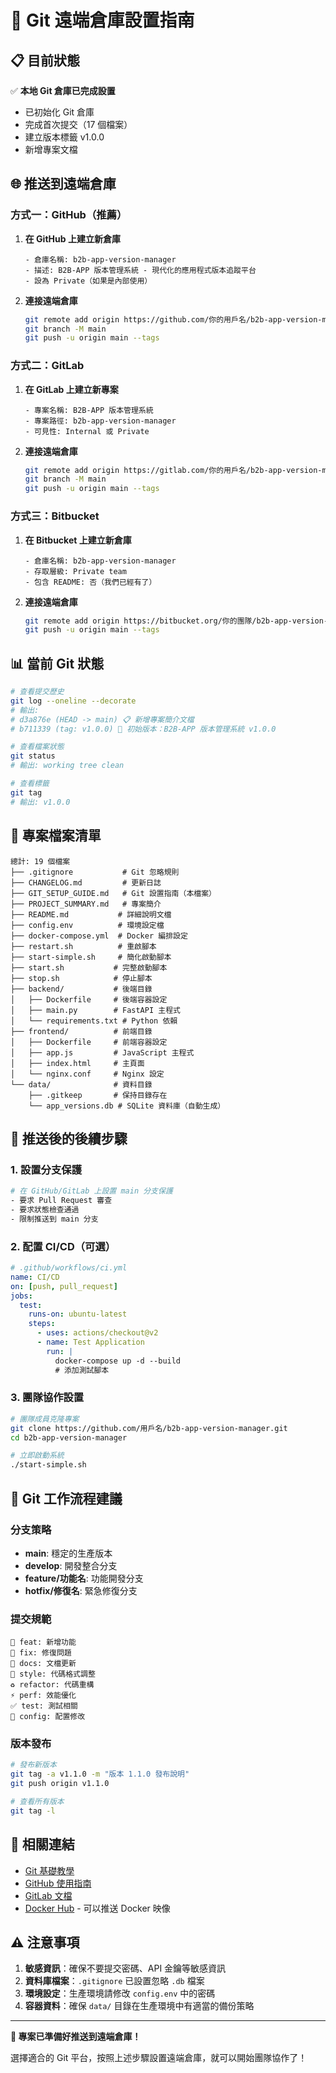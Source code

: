 # 🚀 Git 遠端倉庫設置指南

## 📋 目前狀態

✅ **本地 Git 倉庫已完成設置**
- 已初始化 Git 倉庫
- 完成首次提交（17 個檔案）
- 建立版本標籤 v1.0.0
- 新增專案文檔

## 🌐 推送到遠端倉庫

### 方式一：GitHub（推薦）

1. **在 GitHub 上建立新倉庫**
   ```
   - 倉庫名稱: b2b-app-version-manager
   - 描述: B2B-APP 版本管理系統 - 現代化的應用程式版本追蹤平台
   - 設為 Private（如果是內部使用）
   ```

2. **連接遠端倉庫**
   ```bash
   git remote add origin https://github.com/你的用戶名/b2b-app-version-manager.git
   git branch -M main
   git push -u origin main --tags
   ```

### 方式二：GitLab

1. **在 GitLab 上建立新專案**
   ```
   - 專案名稱: B2B-APP 版本管理系統
   - 專案路徑: b2b-app-version-manager
   - 可見性: Internal 或 Private
   ```

2. **連接遠端倉庫**
   ```bash
   git remote add origin https://gitlab.com/你的用戶名/b2b-app-version-manager.git
   git branch -M main
   git push -u origin main --tags
   ```

### 方式三：Bitbucket

1. **在 Bitbucket 上建立新倉庫**
   ```
   - 倉庫名稱: b2b-app-version-manager
   - 存取層級: Private team
   - 包含 README: 否（我們已經有了）
   ```

2. **連接遠端倉庫**
   ```bash
   git remote add origin https://bitbucket.org/你的團隊/b2b-app-version-manager.git
   git push -u origin main --tags
   ```

## 📊 當前 Git 狀態

```bash
# 查看提交歷史
git log --oneline --decorate
# 輸出:
# d3a876e (HEAD -> main) 📋 新增專案簡介文檔
# b711339 (tag: v1.0.0) 🚀 初始版本：B2B-APP 版本管理系統 v1.0.0

# 查看檔案狀態
git status
# 輸出: working tree clean

# 查看標籤
git tag
# 輸出: v1.0.0
```

## 📁 專案檔案清單

```
總計: 19 個檔案
├── .gitignore           # Git 忽略規則
├── CHANGELOG.md         # 更新日誌
├── GIT_SETUP_GUIDE.md   # Git 設置指南（本檔案）
├── PROJECT_SUMMARY.md   # 專案簡介
├── README.md           # 詳細說明文檔
├── config.env          # 環境設定檔
├── docker-compose.yml  # Docker 編排設定
├── restart.sh          # 重啟腳本
├── start-simple.sh     # 簡化啟動腳本
├── start.sh           # 完整啟動腳本
├── stop.sh            # 停止腳本
├── backend/           # 後端目錄
│   ├── Dockerfile     # 後端容器設定
│   ├── main.py        # FastAPI 主程式
│   └── requirements.txt # Python 依賴
├── frontend/          # 前端目錄
│   ├── Dockerfile     # 前端容器設定
│   ├── app.js         # JavaScript 主程式
│   ├── index.html     # 主頁面
│   └── nginx.conf     # Nginx 設定
└── data/              # 資料目錄
    ├── .gitkeep       # 保持目錄存在
    └── app_versions.db # SQLite 資料庫（自動生成）
```

## 🔧 推送後的後續步驟

### 1. 設置分支保護
```bash
# 在 GitHub/GitLab 上設置 main 分支保護
- 要求 Pull Request 審查
- 要求狀態檢查通過
- 限制推送到 main 分支
```

### 2. 配置 CI/CD（可選）
```yaml
# .github/workflows/ci.yml
name: CI/CD
on: [push, pull_request]
jobs:
  test:
    runs-on: ubuntu-latest
    steps:
      - uses: actions/checkout@v2
      - name: Test Application
        run: |
          docker-compose up -d --build
          # 添加測試腳本
```

### 3. 團隊協作設置
```bash
# 團隊成員克隆專案
git clone https://github.com/用戶名/b2b-app-version-manager.git
cd b2b-app-version-manager

# 立即啟動系統
./start-simple.sh
```

## 📝 Git 工作流程建議

### 分支策略
- **main**: 穩定的生產版本
- **develop**: 開發整合分支
- **feature/功能名**: 功能開發分支
- **hotfix/修復名**: 緊急修復分支

### 提交規範
```
🚀 feat: 新增功能
🐛 fix: 修復問題
📝 docs: 文檔更新
🎨 style: 代碼格式調整
♻️ refactor: 代碼重構
⚡️ perf: 效能優化
✅ test: 測試相關
🔧 config: 配置修改
```

### 版本發布
```bash
# 發布新版本
git tag -a v1.1.0 -m "版本 1.1.0 發布說明"
git push origin v1.1.0

# 查看所有版本
git tag -l
```

## 🔗 相關連結

- [Git 基礎教學](https://git-scm.com/docs)
- [GitHub 使用指南](https://docs.github.com)
- [GitLab 文檔](https://docs.gitlab.com)
- [Docker Hub](https://hub.docker.com) - 可以推送 Docker 映像

## ⚠️ 注意事項

1. **敏感資訊**：確保不要提交密碼、API 金鑰等敏感資訊
2. **資料庫檔案**：`.gitignore` 已設置忽略 `.db` 檔案
3. **環境設定**：生產環境請修改 `config.env` 中的密碼
4. **容器資料**：確保 `data/` 目錄在生產環境中有適當的備份策略

---

**🎉 專案已準備好推送到遠端倉庫！**

選擇適合的 Git 平台，按照上述步驟設置遠端倉庫，就可以開始團隊協作了！
